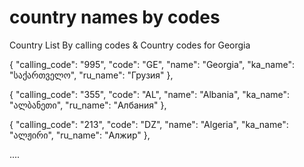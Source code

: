 # country names by codes
Country List By calling codes &amp; Country codes for Georgia


{
	"calling_code": "995",
    "code": "GE",
    "name": "Georgia",
    "ka_name": "საქართველო",
    "ru_name": "Грузия"
  },
  
  {
    "calling_code": "355",
    "code": "AL",
    "name": "Albania",
    "ka_name": "ალბანეთი",
    "ru_name": "Албания"
  },
  
  {
    "calling_code": "213",
    "code": "DZ",
    "name": "Algeria",
    "ka_name": "ალჟირი",
    "ru_name": "Алжир"
  },
  

  
....
